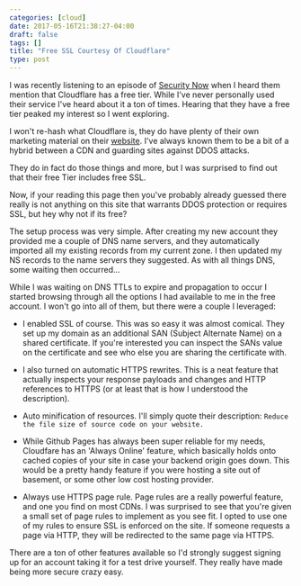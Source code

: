 ```yaml
---
categories: [cloud]
date: 2017-05-16T21:38:27-04:00
draft: false
tags: []
title: "Free SSL Courtesy Of Cloudflare"
type: post
---
```


I was recently listening to an episode of [Security Now](https://www.grc.com/securitynow.htm)
when I heard them mention that Cloudflare has a free tier. While I've never
personally used their service I've heard about it a ton of times. Hearing that
they have a free tier peaked my interest so I went exploring.

<!--more-->

I won't re-hash what Cloudflare is, they do have plenty of their own marketing
material on their [website](https://www.cloudflare.com/). I've always known
them to be a bit of a hybrid between a CDN and guarding sites against DDOS attacks.

They do in fact do those things and more, but I was surprised to find out 
that their free Tier includes free SSL.

Now, if your reading this page then you've probably already guessed there really
is not anything on this site that warrants DDOS protection or requires SSL, but hey
why not if its free?

The setup process was very simple. After creating my new account they provided
me a couple of DNS name servers, and they automatically imported all my existing
records from my current zone. I then updated my NS records to the name servers
they suggested. As with all things DNS, some waiting then occurred...

While I was waiting on DNS TTLs to expire and propagation to occur I started
browsing through all the options I had available to me in the free account. I
won't go into all of them, but there were a couple I leveraged:

* I enabled SSL of course. This was so easy it was almost comical. They set up
  my domain as an additional SAN (Subject Alternate Name) on a shared certificate.
  If you're interested you can inspect the SANs value on the certificate and see
  who else you are sharing the certificate with.

* I also turned on automatic HTTPS rewrites. This is a neat feature that actually
  inspects your response payloads and changes and HTTP references to HTTPS (or 
  at least that is how I understood the description).

* Auto minification of resources. I'll simply quote their description: 
  `Reduce the file size of source code on your website.`

* While Github Pages has always been super reliable for my needs, Cloudfare has
  an 'Always Online' feature, which basically holds onto cached copies of your
  site in case your backend origin goes down. This would be a pretty handy feature
  if you were hosting a site out of basement, or some other low cost hosting
  provider.

* Always use HTTPS page rule. Page rules are a really powerful feature, and one
  you find on most CDNs. I was surprised to see that you're given a small set of
  page rules to implement as you see fit. I opted to use one of my rules to ensure
  SSL is enforced on the site. If someone requests a page via HTTP, they will
  be redirected to the same page via HTTPS.

There are a ton of other features available so I'd strongly suggest signing up
for an account taking it for a test drive yourself. They really have made being
more secure crazy easy.

